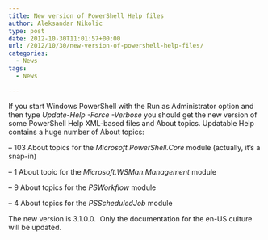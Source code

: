 ```yaml
---
title: New version of PowerShell Help files
author: Aleksandar Nikolic
type: post
date: 2012-10-30T11:01:57+00:00
url: /2012/10/30/new-version-of-powershell-help-files/
categories:
  - News
tags:
  - News

---
```

If you start Windows PowerShell with the Run as Administrator option and then type _Update-Help -Force -Verbose_ you should get the new version of some PowerShell Help XML-based files and About topics. Updatable Help contains a huge number of About topics:

&#8211; 103 About topics for the _Microsoft.PowerShell.Core_ module (actually, it&#8217;s a snap-in)

&#8211; 1 About topic for the _Microsoft.WSMan.Management_ module

&#8211; 9 About topics for the _PSWorkflow_ module

&#8211; 4 About topics for the _PSScheduledJob_ module

The new version is 3.1.0.0.  Only the documentation for the en-US culture will be updated.